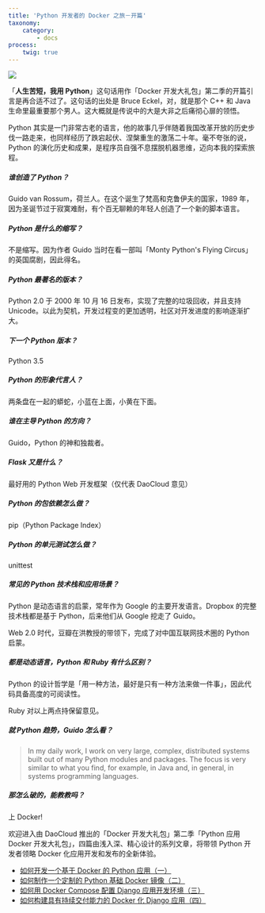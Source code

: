 ```yaml
---
title: 'Python 开发者的 Docker 之旅－开篇'
taxonomy:
    category:
        - docs
process:
    twig: true
---
```


<!-- reviewed by fiona -->

![](http://7xi8kv.com5.z0.glb.qiniucdn.com/python900-500.jpg)

「**人生苦短，我用 Python**」这句话用作「Docker 开发大礼包」第二季的开篇引言是再合适不过了。这句话的出处是 Bruce Eckel，对，就是那个 C++ 和 Java 生命里最重要那个男人。这大概就是传说中的大是大非之后痛彻心扉的领悟。

Python 其实是一门非常古老的语言，他的故事几乎伴随着我国改革开放的历史步伐一路走来，也同样经历了跌宕起伏、涅槃重生的激荡二十年。毫不夸张的说，Python 的演化历史和成果，是程序员自强不息摆脱机器思维，迈向本我的探索旅程。

##### 谁创造了 Python？

Guido van Rossum，荷兰人。在这个诞生了梵高和克鲁伊夫的国家，1989 年，因为圣诞节过于寂寞难耐，有个百无聊赖的年轻人创造了一个新的脚本语言。

##### Python 是什么的缩写？

不是缩写。因为作者 Guido 当时在看一部叫「Monty Python's Flying Circus」的英国腐剧，因此得名。

##### Python 最著名的版本？

Python 2.0 于 2000 年 10 月 16 日发布，实现了完整的垃圾回收，并且支持 Unicode。以此为契机，开发过程变的更加透明，社区对开发进度的影响逐渐扩大。

##### 下一个 Python 版本？

Python 3.5

##### Python 的形象代言人？

两条盘在一起的蟒蛇，小蓝在上面，小黄在下面。

##### 谁在主导 Python 的方向？

Guido，Python 的神和独裁者。

##### Flask 又是什么？

最好用的 Python Web 开发框架（仅代表 DaoCloud 意见）

##### Python 的包依赖怎么做？

pip（Python Package Index）

##### Python 的单元测试怎么做？

unittest

##### 常见的 Python 技术栈和应用场景？

Python 是动态语言的启蒙，常年作为 Google 的主要开发语言。Dropbox 的完整技术栈都是基于 Python，后来他们从 Google 挖走了 Guido。

Web 2.0 时代，豆瓣在洪教授的带领下，完成了对中国互联网技术圈的 Python 启蒙。

##### 都是动态语言，Python 和 Ruby 有什么区别？

Python 的设计哲学是「用一种方法，最好是只有一种方法来做一件事」，因此代码具备高度的可阅读性。

Ruby 对以上两点持保留意见。

##### 就 Python 趋势，Guido 怎么看？

> In my daily work, I work on very large, complex, distributed systems built out of many Python modules and packages. The focus is very similar to what you find, for example, in Java and, in general, in systems programming languages.

##### 那怎么破的，能教教吗？

上 Docker!

欢迎进入由 DaoCloud 推出的「Docker 开发大礼包」第二季「Python 应用 Docker 开发大礼包」，四篇由浅入深、精心设计的系列文章，将带领 Python 开发者领略 Docker 化应用开发和发布的全新体验。

* [如何开发一个基于 Docker 的 Python 应用（一）](../../python-docker/docker-python-001)
* [如何制作一个定制的 Python 基础 Docker 镜像（二）](../../python-docker/python-docker-002)
* [如何用 Docker Compose 配置 Django 应用开发环境（三）](../../python-docker/docker-compose-django)
* [如何构建具有持续交付能力的 Docker 化 Django 应用（四）](../../python-docker/docker-django)